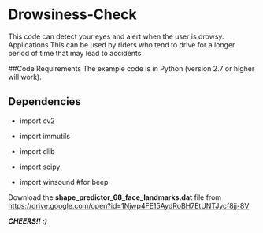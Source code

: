 # Drowsiness-Check
This code can detect your eyes and alert when the user is drowsy.
Applications
This can be used by riders who tend to drive for a longer period of time that may lead to accidents

##Code Requirements
The example code is in Python (version 2.7 or higher will work).

## Dependencies
* import cv2 

* import immutils

* import dlib

* import scipy

* import winsound #for beep

Download the **shape_predictor_68_face_landmarks.dat** file from https://drive.google.com/open?id=1Njwp4FE15AydRoBH7EtUNTJycf8jj-8V

***CHEERS!! :)***

